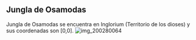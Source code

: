 ## Jungla de Osamodas
Jungla de Osamodas se encuentra en Inglorium (Territorio de los dioses) y sus coordenadas son [0,0].
![img_200280064](https://media.discordapp.net/attachments/1115311447145193482/1115346276431712396/200280064.jpg)